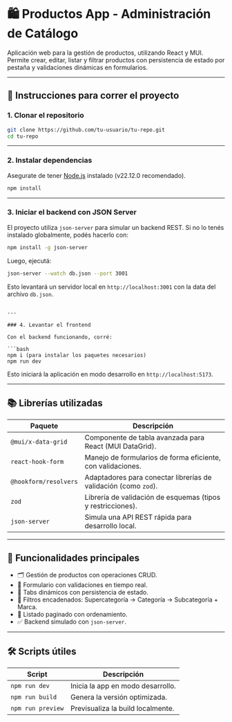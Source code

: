 # 🛍️ Productos App - Administración de Catálogo

Aplicación web para la gestión de productos, utilizando React y MUI. Permite crear, editar, listar y filtrar productos con persistencia de estado por pestaña y validaciones dinámicas en formularios.

---

## 🚀 Instrucciones para correr el proyecto

### 1. Clonar el repositorio

```bash
git clone https://github.com/tu-usuario/tu-repo.git
cd tu-repo
```

---

### 2. Instalar dependencias

Asegurate de tener [Node.js](https://nodejs.org/) instalado (v22.12.0 recomendado).

```bash
npm install
```

---

### 3. Iniciar el backend con JSON Server

El proyecto utiliza `json-server` para simular un backend REST. Si no lo tenés instalado globalmente, podés hacerlo con:

```bash
npm install -g json-server
```

Luego, ejecutá:

```bash
json-server --watch db.json --port 3001
```

Esto levantará un servidor local en `http://localhost:3001` con la data del archivo `db.json`.

````

---

### 4. Levantar el frontend

Con el backend funcionando, corré:

```bash
npm i (para instalar los paquetes necesarios)
npm run dev
````

Esto iniciará la aplicación en modo desarrollo en `http://localhost:5173`.

---

## 📚 Librerías utilizadas

| Paquete               | Descripción                                                     |
| --------------------- | --------------------------------------------------------------- |
| `@mui/x-data-grid`    | Componente de tabla avanzada para React (MUI DataGrid).         |
| `react-hook-form`     | Manejo de formularios de forma eficiente, con validaciones.     |
| `@hookform/resolvers` | Adaptadores para conectar librerías de validación (como `zod`). |
| `zod`                 | Librería de validación de esquemas (tipos y restricciones).     |
| `json-server`         | Simula una API REST rápida para desarrollo local.               |

---

## 🧩 Funcionalidades principales

- 🗂️ Gestión de productos con operaciones CRUD.
- 🧾 Formulario con validaciones en tiempo real.
- 📑 Tabs dinámicos con persistencia de estado.
- 🔎 Filtros encadenados: Supercategoría → Categoría → Subcategoría + Marca.
- 📄 Listado paginado con ordenamiento.
- ✅ Backend simulado con `json-server`.

---

## 🛠️ Scripts útiles

| Script            | Descripción                       |
| ----------------- | --------------------------------- |
| `npm run dev`     | Inicia la app en modo desarrollo. |
| `npm run build`   | Genera la versión optimizada.     |
| `npm run preview` | Previsualiza la build localmente. |
